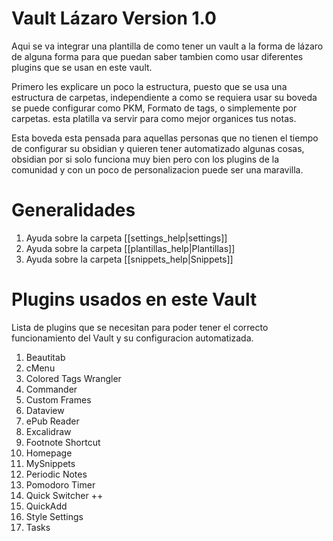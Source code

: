 # Vault Lázaro Version 1.0

Aqui se va integrar una plantilla de como tener un vault a la forma de lázaro de alguna forma para que puedan saber tambien como usar diferentes plugins que se usan en este vault.

Primero les explicare un poco la estructura, puesto que se usa una estructura de carpetas, independiente a como se requiera usar su boveda se puede configurar como PKM, Formato de tags, o simplemente por carpetas. esta platilla va servir para como mejor organices tus notas.

Esta boveda esta pensada para aquellas personas que no tienen el tiempo de configurar su obsidian y quieren tener automatizado algunas cosas, obsidian por si solo funciona muy bien pero con los plugins de la comunidad y con un poco de personalizacion puede ser una maravilla.

# Generalidades
1. Ayuda sobre la carpeta [[settings_help|settings]]
2. Ayuda sobre la carpeta [[plantillas_help|Plantillas]]
3. Ayuda sobre la carpeta [[snippets_help|Snippets]]


# Plugins usados en este Vault 
Lista de plugins que se necesitan para poder tener el correcto funcionamiento del Vault y su configuracion automatizada.
1. Beautitab
2. cMenu
3. Colored Tags Wrangler
4. Commander
5. Custom Frames
6. Dataview
7. ePub Reader
8. Excalidraw
9. Footnote Shortcut
10. Homepage
11. MySnippets
12. Periodic Notes
13. Pomodoro Timer
14. Quick Switcher ++
15. QuickAdd
16. Style Settings
17. Tasks